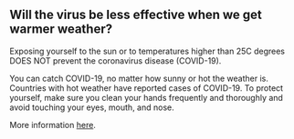 ## Will the virus be less effective when we get warmer weather?

Exposing yourself to the sun or to temperatures higher than 25C degrees DOES NOT prevent the coronavirus disease (COVID-19).

You can catch COVID-19, no matter how sunny or hot the weather is. Countries with hot weather have reported cases of COVID-19. To protect yourself, make sure you clean your hands frequently and thoroughly and avoid touching your eyes, mouth, and nose. 

More information [here](https://www.who.int/emergencies/diseases/novel-coronavirus-2019/advice-for-public/myth-busters).
